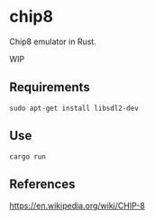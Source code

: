 # chip8

Chip8 emulator in Rust.

WIP

## Requirements

    sudo apt-get install libsdl2-dev
    
## Use

    cargo run

## References

https://en.wikipedia.org/wiki/CHIP-8